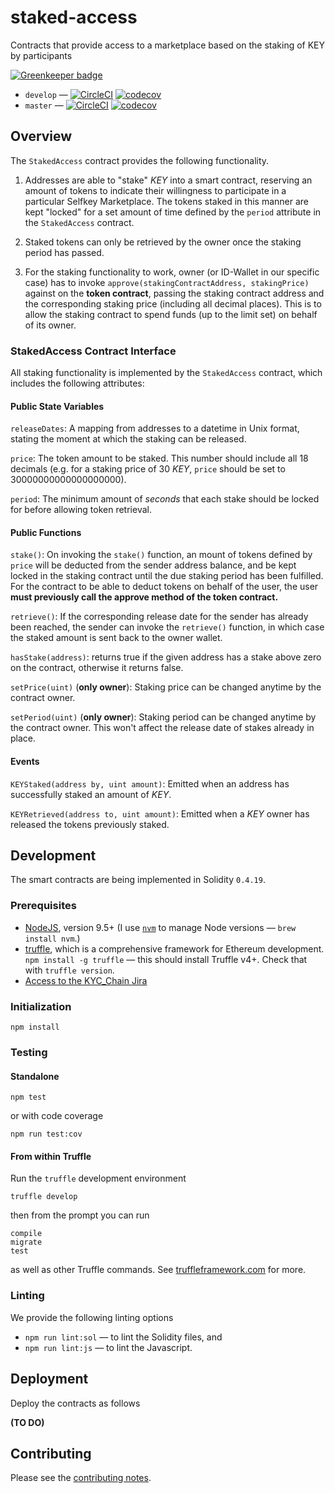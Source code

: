 # staked-access

Contracts that provide access to a marketplace based on the staking of KEY by participants

[![Greenkeeper badge](https://badges.greenkeeper.io/SelfKeyFoundation/staked-access.svg)](https://greenkeeper.io/)

* `develop` — [![CircleCI](https://circleci.com/gh/SelfKeyFoundation/staked-access/tree/develop.svg?style=svg)](https://circleci.com/gh/SelfKeyFoundation/staked-access/tree/develop) [![codecov](https://codecov.io/gh/SelfKeyFoundation/staked-access/branch/develop/graph/badge.svg)](https://codecov.io/gh/SelfKeyFoundation/staked-access)
* `master` — [![CircleCI](https://circleci.com/gh/SelfKeyFoundation/staked-access/tree/master.svg?style=svg)](https://circleci.com/gh/SelfKeyFoundation/staked-access/tree/master) [![codecov](https://codecov.io/gh/SelfKeyFoundation/staked-access/branch/master/graph/badge.svg)](https://codecov.io/gh/SelfKeyFoundation/staked-access)

## Overview

The `StakedAccess` contract provides the following functionality.

1. Addresses are able to "stake" _KEY_ into a smart contract, reserving an amount of tokens to
indicate their willingness to participate in a particular Selfkey Marketplace. The tokens staked in
this manner are kept "locked" for a set amount of time defined by the `period` attribute in the `StakedAccess` contract.

2. Staked tokens can only be retrieved by the owner once the staking period has passed.

3. For the staking functionality to work, owner (or ID-Wallet in our specific case) has to invoke `approve(stakingContractAddress, stakingPrice)` against on the **token contract**, passing the
staking contract address and the corresponding staking price (including all decimal places). This is
to allow the staking contract to spend funds (up to the limit set) on behalf of its owner.

### StakedAccess Contract Interface

All staking functionality is implemented by the `StakedAccess` contract, which includes the
following attributes:

#### Public State Variables

`releaseDates`: A mapping from addresses to a datetime in Unix format, stating the moment at which
the staking can be released.

`price`: The token amount to be staked. This number should include all 18 decimals (e.g. for a
  staking price of 30 _KEY_, `price`  should be set to 30000000000000000000).

`period`: The minimum amount of _seconds_ that each stake should be locked for before allowing
token retrieval.

#### Public Functions

`stake()`: On invoking the `stake()` function, an mount of tokens defined by `price` will be
deducted from the sender address balance, and be kept locked in the staking contract until the
due staking period has been fulfilled. For the contract to be able to deduct tokens on behalf of
the user, the user **must previously call the approve method of the token contract.**

`retrieve()`: If the corresponding release date for the sender has already been reached, the sender
can invoke the `retrieve()` function, in which case the staked amount is sent back to the owner
wallet.

`hasStake(address)`: returns true if the given address has a stake above zero on the contract, otherwise it returns false.

`setPrice(uint)` (**only owner**): Staking price can be changed anytime by the contract
owner.

`setPeriod(uint)` (**only owner**): Staking period can be changed anytime by the contract
owner. This won't affect the release date of stakes already in place.

#### Events

`KEYStaked(address by, uint amount)`: Emitted when an address has successfully staked an amount of
_KEY_.

`KEYRetrieved(address to, uint amount)`: Emitted when a _KEY_ owner has released the tokens
previously staked.

## Development

The smart contracts are being implemented in Solidity `0.4.19`.

### Prerequisites

* [NodeJS](htps://nodejs.org), version 9.5+ (I use [`nvm`](https://github.com/creationix/nvm) to manage Node versions — `brew install nvm`.)
* [truffle](http://truffleframework.com/), which is a comprehensive framework for Ethereum development. `npm install -g truffle` — this should install Truffle v4+.  Check that with `truffle version`.
* [Access to the KYC_Chain Jira](https://kyc-chain.atlassian.net)

### Initialization

    npm install

### Testing

#### Standalone

    npm test

or with code coverage

    npm run test:cov

#### From within Truffle

Run the `truffle` development environment

    truffle develop

then from the prompt you can run

    compile
    migrate
    test

as well as other Truffle commands. See [truffleframework.com](http://truffleframework.com) for more.

### Linting

We provide the following linting options

* `npm run lint:sol` — to lint the Solidity files, and
* `npm run lint:js` — to lint the Javascript.

## Deployment

Deploy the contracts as follows

**(TO DO)**

## Contributing

Please see the [contributing notes](CONTRIBUTING.md).
